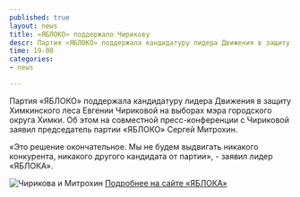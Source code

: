 ```yaml
---
published: true
layout: news
title: «ЯБЛОКО» поддержало Чирикову
descr: Партия «ЯБЛОКО» поддержала кандидатуру лидера Движения в защиту Химкинского леса Евгении Чириковой на выборах мэра городского округа Химки.
time: 19-00
categories:
- news

---
```


Партия «ЯБЛОКО» поддержала кандидатуру лидера Движения в защиту Химкинского леса Евгении Чириковой на выборах мэра городского округа Химки. Об этом на совместной пресс-конференции с Чириковой заявил председатель партии «ЯБЛОКО» Сергей Митрохин.

«Это решение окончательное. Мы не будем выдвигать никакого конкурента, никакого другого кандидата от партии», - заявил лидер «ЯБЛОКА».

![Чирикова и Митрохин](http://www.yabloko.ru/files/u3/interfax-23-08-12-1.jpg)
[Подробнее на сайте «ЯБЛОКА»](http://www.yabloko.ru/news/2012/08/23)